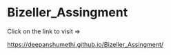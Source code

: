 # Bizeller_Assingment


Click on the link to visit =>

https://deepanshumethi.github.io/Bizeller_Assingment/
